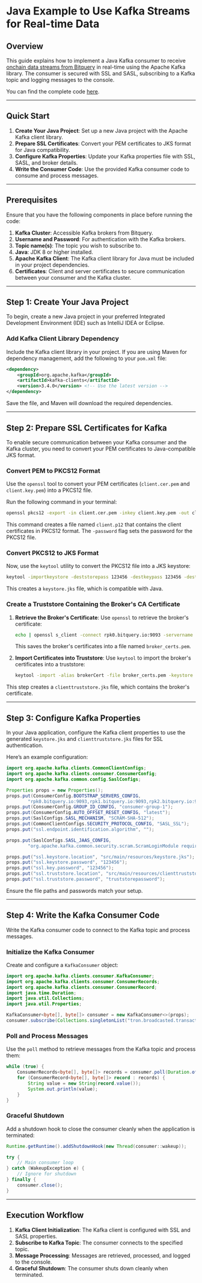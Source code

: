 # Java Example to Use Kafka Streams for Real-time Data

## Overview

This guide explains how to implement a Java Kafka consumer to receive [onchain data streams from Bitquery](https://bitquery.io/products/streaming) in real-time using the Apache Kafka library. The consumer is secured with SSL and SASL, subscribing to a Kafka topic and logging messages to the console.

You can find the complete code [here](https://github.com/bitquery/kafka-consumer-example).

---

## Quick Start

1. **Create Your Java Project**: Set up a new Java project with the Apache Kafka client library.
2. **Prepare SSL Certificates**: Convert your PEM certificates to JKS format for Java compatibility.
3. **Configure Kafka Properties**: Update your Kafka properties file with SSL, SASL, and broker details.
4. **Write the Consumer Code**: Use the provided Kafka consumer code to consume and process messages.

---

## Prerequisites

Ensure that you have the following components in place before running the code:

1. **Kafka Cluster**: Accessible Kafka brokers from Bitquery.
2. **Username and Password**: For authentication with the Kafka brokers.
3. **Topic name(s)**: The topic you wish to subscribe to.
4. **Java**: JDK 8 or higher installed.
5. **Apache Kafka Client**: The Kafka client library for Java must be included in your project dependencies.
6. **Certificates**: Client and server certificates to secure communication between your consumer and the Kafka cluster.

---

## Step 1: Create Your Java Project

To begin, create a new Java project in your preferred Integrated Development Environment (IDE) such as IntelliJ IDEA or Eclipse.

### Add Kafka Client Library Dependency

Include the Kafka client library in your project. If you are using Maven for dependency management, add the following to your `pom.xml` file:

```xml
<dependency>
    <groupId>org.apache.kafka</groupId>
    <artifactId>kafka-clients</artifactId>
    <version>3.4.0</version> <!-- Use the latest version -->
</dependency>
```

Save the file, and Maven will download the required dependencies.

---

## Step 2: Prepare SSL Certificates for Kafka

To enable secure communication between your Kafka consumer and the Kafka cluster, you need to convert your PEM certificates to Java-compatible JKS format.

### Convert PEM to PKCS12 Format

Use the `openssl` tool to convert your PEM certificates (`client.cer.pem` and `client.key.pem`) into a PKCS12 file.

Run the following command in your terminal:

```bash
openssl pkcs12 -export -in client.cer.pem -inkey client.key.pem -out client.p12 -name mykey -CAfile ca.cer.pem -caname root -password pass:123456
```

This command creates a file named `client.p12` that contains the client certificates in PKCS12 format. The `-password` flag sets the password for the PKCS12 file.

### Convert PKCS12 to JKS Format

Now, use the `keytool` utility to convert the PKCS12 file into a JKS keystore:

```bash
keytool -importkeystore -deststorepass 123456 -destkeypass 123456 -destkeystore keystore.jks -srckeystore client.p12 -srcstoretype PKCS12 -srcstorepass 123456 -alias mykey
```

This creates a `keystore.jks` file, which is compatible with Java.

### Create a Truststore Containing the Broker's CA Certificate

1. **Retrieve the Broker's Certificate**:
   Use `openssl` to retrieve the broker's certificate:

   ```bash
   echo | openssl s_client -connect rpk0.bitquery.io:9093 -servername rpk0.bitquery.io -showcerts > broker_certs.pem
   ```

   This saves the broker's certificates into a file named `broker_certs.pem`.

2. **Import Certificates into Truststore**:
   Use `keytool` to import the broker's certificates into a truststore:

   ```bash
   keytool -import -alias brokerCert -file broker_certs.pem -keystore clienttruststore.jks -storepass truststorepassword
   ```

This step creates a `clienttruststore.jks` file, which contains the broker's certificate.

---

## Step 3: Configure Kafka Properties

In your Java application, configure the Kafka client properties to use the generated `keystore.jks` and `clienttruststore.jks` files for SSL authentication.

Here’s an example configuration:

```java
import org.apache.kafka.clients.CommonClientConfigs;
import org.apache.kafka.clients.consumer.ConsumerConfig;
import org.apache.kafka.common.config.SaslConfigs;

Properties props = new Properties();
props.put(ConsumerConfig.BOOTSTRAP_SERVERS_CONFIG,
        "rpk0.bitquery.io:9093,rpk1.bitquery.io:9093,rpk2.bitquery.io:9093");
props.put(ConsumerConfig.GROUP_ID_CONFIG, "consumer-group-1");
props.put(ConsumerConfig.AUTO_OFFSET_RESET_CONFIG, "latest");
props.put(SaslConfigs.SASL_MECHANISM, "SCRAM-SHA-512");
props.put(CommonClientConfigs.SECURITY_PROTOCOL_CONFIG, "SASL_SSL");
props.put("ssl.endpoint.identification.algorithm", "");

props.put(SaslConfigs.SASL_JAAS_CONFIG,
        "org.apache.kafka.common.security.scram.ScramLoginModule required username=\"your-username\" password=\"your-password\";");

props.put("ssl.keystore.location", "src/main/resources/keystore.jks");
props.put("ssl.keystore.password", "123456");
props.put("ssl.key.password", "123456");
props.put("ssl.truststore.location", "src/main/resources/clienttruststore.jks");
props.put("ssl.truststore.password", "truststorepassword");
```

Ensure the file paths and passwords match your setup.

---

## Step 4: Write the Kafka Consumer Code

Write the Kafka consumer code to connect to the Kafka topic and process messages.

### Initialize the Kafka Consumer

Create and configure a `KafkaConsumer` object:

```java
import org.apache.kafka.clients.consumer.KafkaConsumer;
import org.apache.kafka.clients.consumer.ConsumerRecords;
import org.apache.kafka.clients.consumer.ConsumerRecord;
import java.time.Duration;
import java.util.Collections;
import java.util.Properties;

KafkaConsumer<byte[], byte[]> consumer = new KafkaConsumer<>(props);
consumer.subscribe(Collections.singletonList("tron.broadcasted.transactions"));
```

### Poll and Process Messages

Use the `poll` method to retrieve messages from the Kafka topic and process them:

```java
while (true) {
    ConsumerRecords<byte[], byte[]> records = consumer.poll(Duration.ofMillis(100));
    for (ConsumerRecord<byte[], byte[]> record : records) {
        String value = new String(record.value());
        System.out.println(value);
    }
}
```

### Graceful Shutdown

Add a shutdown hook to close the consumer cleanly when the application is terminated:

```java
Runtime.getRuntime().addShutdownHook(new Thread(consumer::wakeup));

try {
    // Main consumer loop
} catch (WakeupException e) {
    // Ignore for shutdown
} finally {
    consumer.close();
}
```

---

## Execution Workflow

1. **Kafka Client Initialization**: The Kafka client is configured with SSL and SASL properties.
2. **Subscribe to Kafka Topic**: The consumer connects to the specified topic.
3. **Message Processing**: Messages are retrieved, processed, and logged to the console.
4. **Graceful Shutdown**: The consumer shuts down cleanly when terminated.
